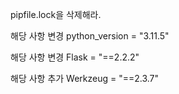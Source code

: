 pipfile.lock을 삭제해라.

해당 사항 변경 python_version = "3.11.5"

해당 사항 변경 Flask = "==2.2.2"

해당 사항 추가 Werkzeug = "==2.3.7"

